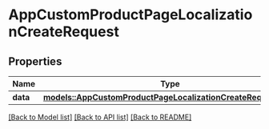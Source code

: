 # AppCustomProductPageLocalizationCreateRequest

## Properties

Name | Type | Description | Notes
------------ | ------------- | ------------- | -------------
**data** | [**models::AppCustomProductPageLocalizationCreateRequestData**](AppCustomProductPageLocalizationCreateRequest_data.md) |  | 

[[Back to Model list]](../README.md#documentation-for-models) [[Back to API list]](../README.md#documentation-for-api-endpoints) [[Back to README]](../README.md)



